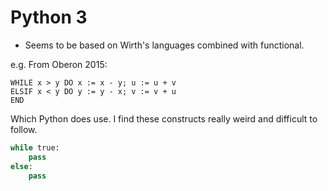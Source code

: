 # Python 3

* Seems to be based on Wirth's languages combined with functional.

e.g. From Oberon 2015:

```oberon
WHILE x > y DO x := x - y; u := u + v
ELSIF x < y DO y := y - x; v := v + u
END
```

Which Python does use. I find these constructs really weird and difficult to follow.

```python
while true:
    pass
else:
    pass
```

